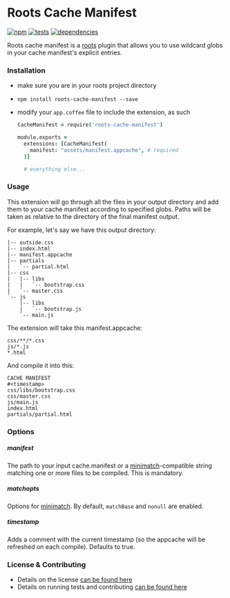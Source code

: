 Roots Cache Manifest
======================

[![npm](https://badge.fury.io/js/roots-cache-manifest.png)](http://badge.fury.io/js/roots-cache-manifest) [![tests](https://travis-ci.org/dapetcu21/roots-cache-manifest.png?branch=master)](https://travis-ci.org/dapetcu21/roots-cache-manifest) [![dependencies](https://david-dm.org/dapetcu21/roots-cache-manifest.png?theme=shields.io)](https://david-dm.org/dapetcu21/roots-cache-manifest)

Roots cache manifest is a [roots](https://github.com/jenius/roots) plugin that allows you to use wildcard globs in your cache manifest's explicit entries.

### Installation

- make sure you are in your roots project directory
- `npm install roots-cache-manifest --save`
- modify your `app.coffee` file to include the extension, as such

  ```coffee
  CacheManifest = require('roots-cache-manifest')

  module.exports =
    extensions: [CacheManifest(
      manifest: "assets/manifest.appcache", # required
    )]

    # everything else...
  ```

### Usage

This extension will go through all the files in your output directory and add them to your cache manifest according to specified globs. Paths will be taken as relative to the directory of the final manifest output.

For example, let's say we have this output directory:
```
|-- outside.css
|-- index.html
|-- manifest.appcache
|-- partials
|   `-- partial.html
|-- css
|   |-- libs
|   |   `-- bootstrap.css
|   `-- master.css
`-- js
    |-- libs
    |   `-- bootstrap.js
    `-- main.js
```

The extension will take this manifest.appcache:
```
css/**/*.css
js/*.js
*.html
```

And compile it into this:
```
CACHE MANIFEST
#<timestamp>
css/libs/bootstrap.css
css/master.css
js/main.js
index.html
partials/partial.html
```


### Options

##### manifest
The path to your input cache.manifest or a [minimatch](https://github.com/isaacs/minimatch)-compatible string matching one or more files to be compiled. This is mandatory.

##### matchopts
Options for [minimatch](https://github.com/isaacs/minimatch). By default, `matchBase` and `nonull` are enabled.

##### timestamp
Adds a comment with the current timestamp (so the appcache will be refreshed on each compile). Defaults to true.

### License & Contributing

- Details on the license [can be found here](LICENSE.md)
- Details on running tests and contributing [can be found here](contributing.md)
